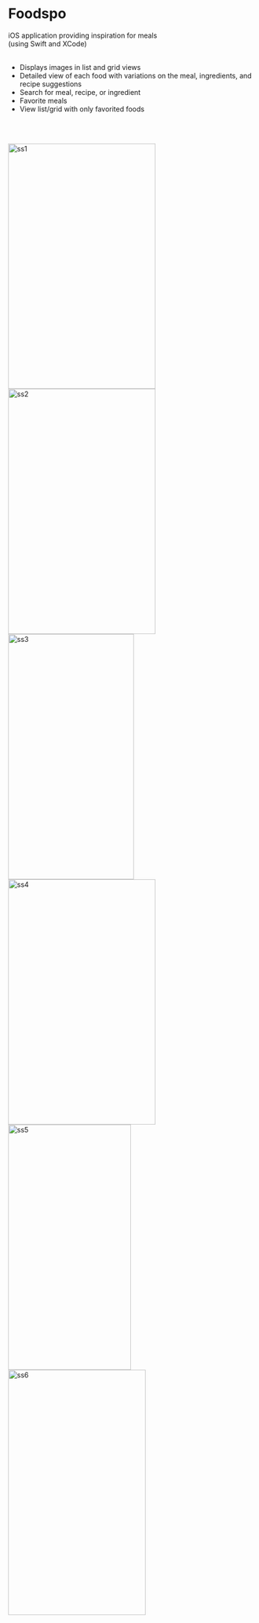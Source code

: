 # Foodspo
iOS application providing inspiration for meals <br>
(using Swift and XCode) <br><br>
- Displays images in list and grid views
- Detailed view of each food with variations on the meal, ingredients, and recipe suggestions
- Search for meal, recipe, or ingredient
- Favorite meals
- View list/grid with only favorited foods

 <br><br>
 
 <div class="container"> 
 <img width="300" height="500" alt="ss1" src="https://user-images.githubusercontent.com/94994105/143510620-62a94e73-50ef-44f3-9c7d-3bddb5fcc2c7.png">
 <img width="300" height="500" alt="ss2" src="https://user-images.githubusercontent.com/94994105/143510680-9ad9d7d0-54b3-42fe-8efc-c34c13ba3339.png">
 <img width="256" height="500" alt="ss3" src="https://user-images.githubusercontent.com/94994105/143510690-111e33fd-cb21-4581-8280-0653232f237b.png">
 </div>
 
 <div class="container2"> 
 <img width="300" height="500" alt="ss4" src="https://user-images.githubusercontent.com/94994105/143511098-88c0f5e7-aa14-4c3e-a883-3b6095411442.png">
 <img width="250" height="500" alt="ss5" src="https://user-images.githubusercontent.com/94994105/143511116-8651e134-b270-4d3c-8210-52da4d7717d8.png">
 <img width="280" height="500" alt="ss6" src="https://user-images.githubusercontent.com/94994105/143511134-1a35df50-b060-44c3-9230-d5f33ca62252.png">
 </div>






